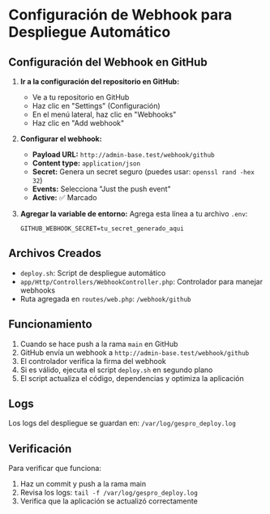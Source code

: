 # Configuración de Webhook para Despliegue Automático

## Configuración del Webhook en GitHub

1. **Ir a la configuración del repositorio en GitHub:**
   - Ve a tu repositorio en GitHub
   - Haz clic en "Settings" (Configuración)
   - En el menú lateral, haz clic en "Webhooks"
   - Haz clic en "Add webhook"

2. **Configurar el webhook:**
   - **Payload URL:** `http://admin-base.test/webhook/github`
   - **Content type:** `application/json`
   - **Secret:** Genera un secret seguro (puedes usar: `openssl rand -hex 32`)
   - **Events:** Selecciona "Just the push event"
   - **Active:** ✅ Marcado

3. **Agregar la variable de entorno:**
   Agrega esta línea a tu archivo `.env`:
   ```
   GITHUB_WEBHOOK_SECRET=tu_secret_generado_aqui
   ```

## Archivos Creados

- `deploy.sh`: Script de despliegue automático
- `app/Http/Controllers/WebhookController.php`: Controlador para manejar webhooks
- Ruta agregada en `routes/web.php`: `/webhook/github`

## Funcionamiento

1. Cuando se hace push a la rama `main` en GitHub
2. GitHub envía un webhook a `http://admin-base.test/webhook/github`
3. El controlador verifica la firma del webhook
4. Si es válido, ejecuta el script `deploy.sh` en segundo plano
5. El script actualiza el código, dependencias y optimiza la aplicación

## Logs

Los logs del despliegue se guardan en: `/var/log/gespro_deploy.log`

## Verificación

Para verificar que funciona:
1. Haz un commit y push a la rama main
2. Revisa los logs: `tail -f /var/log/gespro_deploy.log`
3. Verifica que la aplicación se actualizó correctamente
